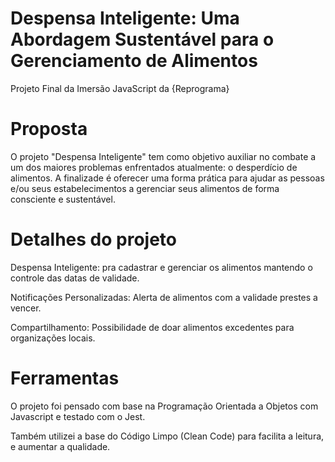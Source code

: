 # Despensa Inteligente: Uma Abordagem Sustentável para o Gerenciamento de Alimentos
Projeto Final da Imersão JavaScript da {Reprograma}

# Proposta 
O projeto "Despensa Inteligente" tem como objetivo auxiliar no combate a um dos maiores problemas enfrentados atualmente: o desperdício de alimentos. A finalizade é oferecer  uma forma prática para ajudar as pessoas e/ou seus estabelecimentos a gerenciar seus alimentos de forma consciente e sustentável.

# Detalhes do projeto 
Despensa Inteligente: pra cadastrar e gerenciar os alimentos mantendo o controle das datas de validade.

Notificações Personalizadas: Alerta de alimentos com a validade prestes a vencer. 

Compartilhamento: Possibilidade de doar alimentos excedentes para organizações locais. 

# Ferramentas 
O projeto foi pensado com base na Programação Orientada a Objetos com Javascript e testado com o Jest. 

Também utilizei a base do Código Limpo (Clean Code) para facilita a leitura, e aumentar a qualidade.


